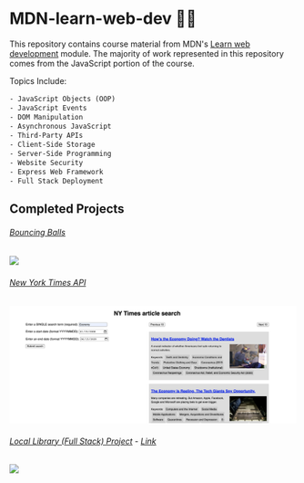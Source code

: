 # MDN-learn-web-dev 👨‍💻

This repository contains course material from MDN's [Learn web development](https://developer.mozilla.org/en-US/docs/Learn) module. The majority of work represented in this repository comes from the JavaScript portion of the course.

Topics Include:

```
- JavaScript Objects (OOP)
- JavaScript Events
- DOM Manipulation
- Asynchronous JavaScript
- Third-Party APIs
- Client-Side Storage
- Server-Side Programming
- Website Security
- Express Web Framework
- Full Stack Deployment
```

## Completed Projects

###### [Bouncing Balls](https://github.com/daniel-covelli/MDN-learn-web-dev/tree/master/js-objects/bounding-balls)

<img src="https://i.gyazo.com/9ee25c3d8ef0040ab72341b80d477c07.gif" width="900"/>

###### [New York Times API](https://github.com/daniel-covelli/MDN-learn-web-dev/tree/master/APIs/third-party)

<img src="APIs/third-party-APIs/nytimes-api.png" width="900"/>

###### [Local Library (Full Stack) Project](https://github.com/daniel-covelli/MDN-learn-web-dev/tree/master/local-library-project) - [Link](https://local-library-mozilla.herokuapp.com/catalog)

<img src="https://i.gyazo.com/8d93d25f3f772246eb05eaadfd53078a.gif" width="900"/>

